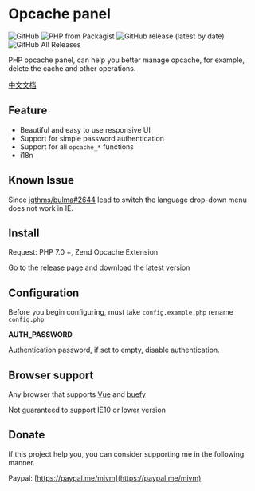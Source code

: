 # Opcache panel

![GitHub](https://img.shields.io/github/license/Hill-98/opcache-panel)
![PHP from Packagist](https://img.shields.io/packagist/php-v/Hill-98/opcache-panel)
![GitHub release (latest by date)](https://img.shields.io/github/v/release/Hill-98/opcache-panel)
![GitHub All Releases](https://img.shields.io/github/downloads/Hill-98/opcache-panel/total)

PHP opcache panel, can help you better manage opcache, for example, delete the cache and other operations.

[中文文档](https://github.com/Hill-98/opcache-panel/blob/master/README_cn.md)

## Feature

- Beautiful and easy to use responsive UI
- Support for simple password authentication
- Support for all `opcache_*` functions
- i18n

## Known Issue

Since [jgthms/bulma#2644](https://github.com/jgthms/bulma/issues/2644) lead to switch the language drop-down menu does not work in IE.

## Install

Request: PHP 7.0 +, Zend Opcache Extension

Go to the [release](https://github.com/Hill-98/opcache-panel/releases) page and download the latest version

## Configuration
Before you begin configuring, must take `config.example.php` rename `config.php`

**AUTH_PASSWORD**

Authentication password, if set to empty, disable authentication.

## Browser support

Any browser that supports [Vue](https://github.com/vuejs/vue) and [buefy](https://github.com/buefy/buefy)

Not guaranteed to support IE10 or lower version

## Donate

If this project help you, you can consider supporting me in the following manner.

Paypal: [https://paypal.me/mivm](https://paypal.me/mivm)

